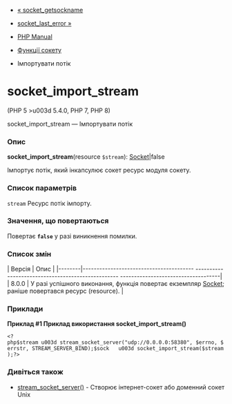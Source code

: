 - [« socket_getsockname](function.socket-getsockname.md)
- [socket_last_error »](function.socket-last-error.md)

- [PHP Manual](index.md)
- [Функції сокету](ref.sockets.md)
- Імпортувати потік

# socket_import_stream

(PHP 5 \>u003d 5.4.0, PHP 7, PHP 8)

socket_import_stream — Імпортувати потік

### Опис

**socket_import_stream**(resource `$stream`):
[Socket](class.socket.md)\|false

Імпортує потік, який інкапсулює сокет ресурс модуля сокету.

### Список параметрів

`stream`
Ресурс потік імпорту.

### Значення, що повертаються

Повертає **`false`** у разі виникнення помилки.

### Список змін

| Версія | Опис |
|--------|---------------------------------------- -------------------------------------------------- ------------------------------------|
| 8.0.0 | У разі успішного виконання, функція повертає екземпляр [Socket](class.socket.md); раніше повертався ресурс (resource). |

### Приклади

**Приклад #1 Приклад використання **socket_import_stream()****

` <?php$stream u003d stream_socket_server("udp://0.0.0.0:58380", $errno, $errstr, STREAM_SERVER_BIND);$sock   u003d socket_import_stream($stream);?> `

### Дивіться також

- [stream_socket_server()](function.stream-socket-server.md) -
Створює інтернет-сокет або доменний сокет Unix
